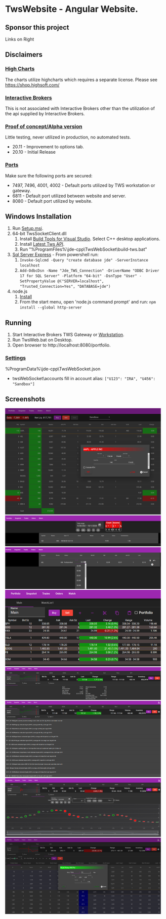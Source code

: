 # TwsWebsite - Angular Website.

## Sponsor this project
Links on Right

## Disclaimers
### <ins>High Charts</ins>
The charts utilize highcharts which requires a separate license.  Please see https://shop.highsoft.com/
###  <ins>Interactive Brokers</ins>
This is not associated with Interactive Brokers other than the utilization of the api supplied by Interactive Brokers.
###  <ins>Proof of concept/Alpha version </ins>
Little testing, never utilized in production, no automated tests.
* 20.11 - Improvement to options tab.
* 20.10 - Initial Release
###  <ins>Ports</ins>
Make sure the following ports are secured:
* 7497, 7496, 4001, 4002 - Default ports utilized by TWS workstation or gateway.
* 6811 - Default port utilized between website and server.
* 8080 - Default port utilized by website.

## Windows Installation
1. Run [Setup.msi](https://github.com/Jde-cpp/TwsWebsite/releases).
2. 64-bit TwsSocketClient.dll
    1. Install [Build Tools for Visual Studio](https://visualstudio.microsoft.com/downloads/?q=build+tools#build-tools-for-visual-studio-2022).  Select C++ desktop applications.
	 2. Install [Latest Tws API](https://interactivebrokers.github.io/).
	 3. Run "%ProgramFiles%\jde-cpp\TwsWebSocket\build-tws.bat"
3. [Sql Server Express](https://www.microsoft.com/en-us/sql-server/sql-server-downloads) - From powershell run:
    1. `Invoke-Sqlcmd -Query "create database jde" -ServerInstance localhost`
	 2.  `Add-OdbcDsn -Name "Jde_TWS_Connection" -DriverName "ODBC Driver 17 for SQL Server" -Platform "64-bit" -DsnType "User" -SetPropertyValue @("SERVER=localhost", "Trusted_Connection=Yes", "DATABASE=jde")`
4. node.js
    1. [Install](https://nodejs.org/en/)
	 2.  From the start menu, open 'node.js command prompt' and run:  `npm install --global http-server`

## Running
1.  Start Interactive Brokers TWS Gateway or [Workstation](https://www.interactivebrokers.com/en/trading/tws-updateable-latest.php).
2.  Run TwsWeb.bat on Desktop.
3.  Open browser to http://localhost:8080/portfolio.
### <ins>Settings</ins>
%ProgramData%\jde-cpp\TwsWebSocket.json
* twsWebSocket\accounts fill in account alias:  `["U123": "IRA", "U456": "Sandbox"]`

## Screenshots
![Portfolio](Portfolio.png "Portfolio")
![Trades](Trades.png "Trades")
![Orders](Orders.png "Orders")
![Watchlist](Watchlist.png "Watchlist")
![Fundamentals](Fundamentals.png "Fundamentals")
![News](News.png "News")
![Chart](Chart.png "Chart")
![Options](Options.png "Options")